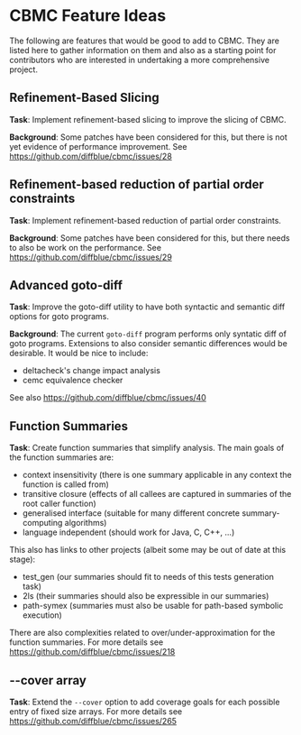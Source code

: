 # CBMC Feature Ideas

The following are features that would be good to add to CBMC. They are
listed here to gather information on them and also as a starting point
for contributors who are interested in undertaking a more comprehensive
project.

## Refinement-Based Slicing

**Task**: Implement refinement-based slicing to improve the slicing
of CBMC.

**Background**:
Some patches have been considered for this, but there is not yet
evidence of performance improvement. See
https://github.com/diffblue/cbmc/issues/28

## Refinement-based reduction of partial order constraints

**Task**: Implement refinement-based reduction of partial order
constraints.

**Background**:
Some patches have been considered for this, but there needs to also be
work on the performance. See
https://github.com/diffblue/cbmc/issues/29


## Advanced goto-diff

**Task**: Improve the goto-diff utility to have both syntactic and
semantic diff options for goto programs.

**Background**: The current `goto-diff` program performs only syntatic
diff of goto programs. Extensions to also consider semantic differences
would be desirable. It would be nice to include:
* deltacheck's change impact analysis
* cemc equivalence checker

See also https://github.com/diffblue/cbmc/issues/40

## Function Summaries

**Task**: Create function summaries that simplify analysis. The main
goals of the function summaries are:
* context insensitivity (there is one summary applicable in any
context the function is called from)
* transitive closure (effects of all callees are captured in summaries
of the root caller function)
* generalised interface (suitable for many different concrete
summary-computing algorithms)
* language independent (should work for Java, C, C++, ...)

This also has links to other projects (albeit some may be out of date
at this stage):
* test_gen (our summaries should fit to needs of this tests generation
task)
* 2ls (their summaries should also be expressible in our summaries)
* path-symex (summaries must also be usable for path-based symbolic
execution)

There are also complexities related to over/under-approximation
for the function summaries. For more details see
https://github.com/diffblue/cbmc/issues/218


## --cover array

**Task**: Extend the `--cover` option to add coverage goals for each
possible entry of fixed size arrays. For more details see
https://github.com/diffblue/cbmc/issues/265

